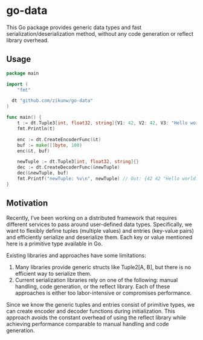 # go-data

This Go package provides generic data types and fast serialization/deserialization method, without any code generation
or reflect library overhead.

## Usage

``` go
package main

import (
	"fmt"

  dt "github.com/zikunw/go-data"
)

func main() {
	t := dt.Tuple3[int, float32, string]{V1: 42, V2: 42, V3: "Hello world."}
	fmt.Println(t)

	enc := dt.CreateEncoderFunc(&t)
	buf := make([]byte, 100)
	enc(&t, buf)

	newTuple := dt.Tuple3[int, float32, string]{}
	dec := dt.CreateDecoderFunc(&newTuple)
	dec(&newTuple, buf)
	fmt.Printf("newTuple: %v\n", newTuple) // Out: {42 42 "Hello world."}
}
```

## Motivation

Recently, I’ve been working on a distributed framework that requires different services to pass around user-defined data types. Specifically, we want to flexibly define tuples (multiple values) and entries (key-value pairs) and efficiently serialize and deserialize them. Each key or value mentioned here is a primitive type available in Go.

Existing libraries and approaches have some limitations:

1. Many libraries provide generic structs like Tuple2[A, B], but there is no efficient way to serialize them.
2. Current serialization libraries rely on one of the following: manual handling, code generation, or the reflect library. Each of these approaches is either too labor-intensive or compromises performance.

Since we know the generic tuples and entries consist of primitive types, we can create encoder and decoder functions during initialization. This approach avoids the constant overhead of using the reflect library while achieving performance comparable to manual handling and code generation.